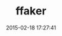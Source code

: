 ---
layout: post
title:  "ffaker"
repo:   "emmanueloga/ffaker"
date:   2015-02-18 17:27:41
gemurl: http://github.com/emmanueloga/ffaker
---